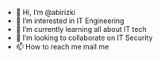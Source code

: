 - 👋 Hi, I’m @abirizki
- 👀 I’m interested in IT Engineering
- 🌱 I’m currently learning all about IT tech
- 💞️ I’m looking to collaborate on IT Security
- 📫 How to reach me mail me

<!---
abirizki/abirizki is a ✨ special ✨ repository because its `README.md` (this file) appears on your GitHub profile.
You can click the Preview link to take a look at your changes.
--->
